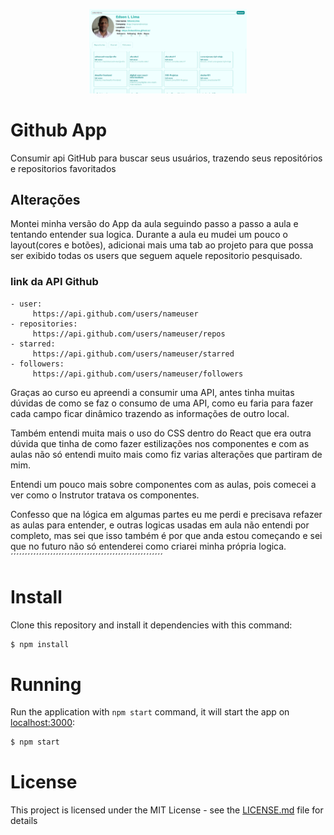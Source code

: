 <p align="center">
  <img alt="APP-Github" src="./image_projeto.png" width="50%">
</p>


# Github App
Consumir api GitHub para buscar seus usuários, trazendo seus repositórios e repositorios favoritados

## Alterações

Montei minha versão do App da aula seguindo passo a passo a aula e tentando entender sua logica. Durante a aula eu mudei um pouco o layout(cores e botões), adicionai mais uma tab ao projeto para que possa ser exibido todas os users que seguem aquele repositorio pesquisado.


 ### link da API Github
    - user:
         https://api.github.com/users/nameuser
    - repositories:
         https://api.github.com/users/nameuser/repos
    - starred:
         https://api.github.com/users/nameuser/starred
    - followers:
         https://api.github.com/users/nameuser/followers



Graças ao curso eu apreendi a consumir uma API, antes tinha muitas dúvidas de como se faz o consumo de uma API, como eu faria para fazer cada campo ficar dinâmico trazendo as informações de outro local.

Também entendi muita mais o uso do CSS dentro do React que era outra dúvida que tinha de como fazer estilizações nos componentes e com as aulas não só entendi muito mais como fiz varias alterações que partiram de mim.

Entendi um pouco mais sobre componentes com as aulas, pois comecei a ver como o Instrutor tratava os componentes.

Confesso que na lógica em algumas partes eu me perdi e precisava refazer as aulas para entender, e outras logicas usadas em aula não entendi por completo, mas sei que isso também é por que anda estou começando e sei que no futuro não só entenderei como criarei minha própria logica.
´´´´´´´´´´´´´´´´´´´´´´´´´´´´´´´´´´´´´´´´´´´´´´´´´´´´´´


# Install

Clone this repository and install it dependencies with this command:

```sh
$ npm install
```

# Running

Run the application with `npm start` command, it will start the app on [localhost:3000](http://localhost:3000):

```sh
$ npm start
```

# License

This project is licensed under the MIT License - see the [LICENSE.md](LICENSE.md) file for details
